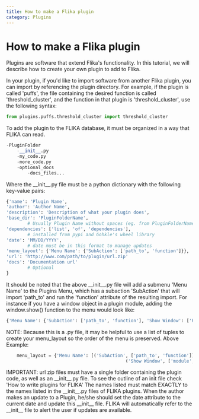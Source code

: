 ```yaml
---
title: How to make a Flika plugin
category: Plugins
---
```


# How to make a Flika plugin

Plugins are software that extend Flika's functionality.  In this tutorial, we will describe how to create your own plugin to add to Flika.

In your plugin, if you'd like to import software from another Flika plugin, you can import by referencing the plugin directory.  For example, if the plugin is called 'puffs', the file containing the desired function is called 'threshold_cluster', and the function in that plugin is 'threshold_cluster', use the following syntax:


```python
from plugins.puffs.threshold_cluster import threshold_cluster
```

To add the plugin to the FLIKA database, it must be organized in a way that FLIKA can read.


```python
-PluginFolder
    -__init__.py
    -my_code.py
    -more_code.py
    -optional_docs
        -docs_files...
```

Where the \_\_init\_\_.py file must be a python dictionary with the following key-value pairs:


```python
{'name': 'Plugin Name',
'author': 'Author Name',
'description': 'Description of what your plugin does',
'base_dir': 'PluginFolderName',
		# Usually Plugin Name without spaces (eg. from PluginFolderName import submodule)
'dependencies': ['list', 'of', 'dependencies'],
		# installed from pypi and Gohkle's wheel library
'date': 'MM/DD/YYYY', 
		# date must be in this format to manage updates
'menu_layout': {'Menu Name': {'SubAction': ['path_to', 'function']}},
'url': 'http://www.com/path/to/plugin/url.zip'
'docs': 'Documentation url'	
		# Optional
}
```

It should be noted that the above \_\_init\_\_.py file will add a submenu 'Menu Name' to the Plugins Menu, which has a subaction 'SubAction' that will import 'path_to' and run the 'function' attribute of the resulting import.  For instance if you have a window object in a plugin module, adding the window.show() function to the menu would look like:


```python
{'Menu Name': {'SubAction': ['path_to', 'function'], 'Show Window': ['PluginFolderName.module', 'window.show']}}
```

NOTE: Because this is a .py file, it may be helpful to use a list of tuples to create your menu_layout so the order of the menu is preserved. Above Example:


```python
    menu_layout = {'Menu Name': [('SubAction', ['path_to', 'function']), \
                                             ('Show Window', ['module', 'instance.show'])]}
```

IMPORTANT: 
	url zip files must have a single folder containing the plugin code, as well as an \_\_init\_\_.py file. To see the outline of an init file check 'How to write plugins for FLIKA'
	The names listed must match EXACTLY to the names listed in the \_\_init\_\_.py files of FLIKA plugins.
	When the author makes an update to a Plugin, he/she should set the date attribute to the current date and update this \_\_init\_\_ file.  FLIKA will automatically refer to the \_\_init\_\_ file to alert the user if updates are available.

